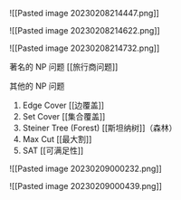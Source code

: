 ![[Pasted image 20230208214447.png]]

![[Pasted image 20230208214622.png]]

![[Pasted image 20230208214732.png]]


著名的 NP 问题
[[旅行商问题]]

其他的 NP 问题

1. Edge Cover  [[边覆盖]]
2. Set Cover     [[集合覆盖]]
3. Steiner Tree (Forest) [[斯坦纳树]]（森林）
4. Max Cut       [[最大割]]
5. SAT               [[可满足性]]

![[Pasted image 20230209000232.png]]


![[Pasted image 20230209000439.png]]
